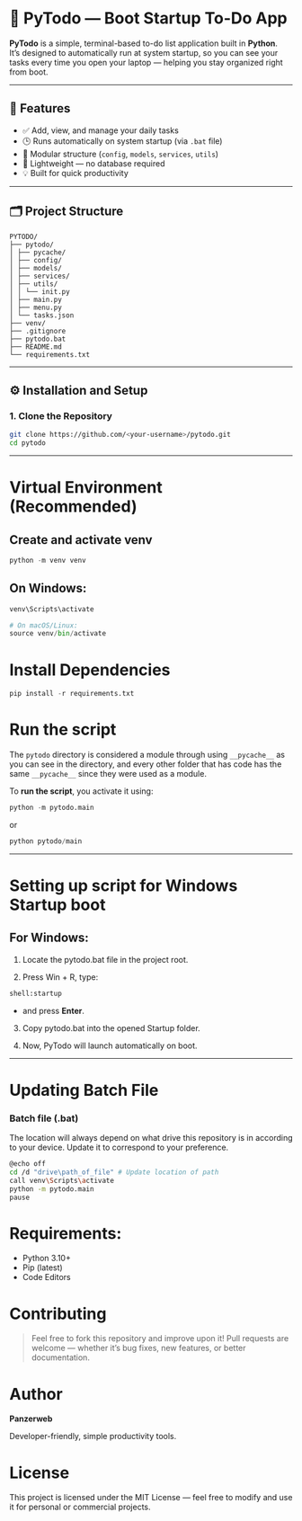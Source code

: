 # 📝 PyTodo — Boot Startup To-Do App

**PyTodo** is a simple, terminal-based to-do list application built in **Python**.  
It’s designed to automatically run at system startup, so you can see your tasks every time you open your laptop — helping you stay organized right from boot.

---

## 🚀 Features
- ✅ Add, view, and manage your daily tasks
- 🕒 Runs automatically on system startup (via `.bat` file)
- 🧩 Modular structure (`config`, `models`, `services`, `utils`)
- 💾 Lightweight — no database required
- 💡 Built for quick productivity

---

## 🗂️ Project Structure
```
PYTODO/
├── pytodo/
│ ├── pycache/
│ ├── config/
│ ├── models/
│ ├── services/
│ ├── utils/
│ │ └── init.py
│ ├── main.py
│ ├── menu.py
│ └── tasks.json
├── venv/
├── .gitignore
├── pytodo.bat
├── README.md
└── requirements.txt
```

---

## ⚙️ Installation and Setup

### 1. Clone the Repository
```bash
git clone https://github.com/<your-username>/pytodo.git
cd pytodo
```
---
# Virtual Environment (Recommended)
## Create and activate venv
```python
python -m venv venv
```
## On Windows:
```python
venv\Scripts\activate

# On macOS/Linux:
source venv/bin/activate
```

# Install Dependencies
```python
pip install -r requirements.txt
```

# Run the script
The `pytodo` directory is considered a module through using `__pycache__` as you can see in the directory, and every other folder that has code has the same `__pycache__` since they were used as a module.

To **run the script**, you activate it using:
```python
python -m pytodo.main
```
or
```python
python pytodo/main
```

---
# Setting up script for Windows Startup boot
## For Windows:

1. Locate the pytodo.bat file in the project root.

2. Press Win + R, type:
```bash
shell:startup
```

- and press **Enter**.

3. Copy pytodo.bat into the opened Startup folder.

4. Now, PyTodo will launch automatically on boot.

---
# Updating Batch File
### Batch file (.bat)
The location will always depend on what drive this repository is in according to your device. Update it to correspond to your preference.
```bash
@echo off
cd /d "drive\path_of_file" # Update location of path
call venv\Scripts\activate
python -m pytodo.main
pause
```

# Requirements:
- Python 3.10+
- Pip (latest)
- Code Editors

# Contributing

> Feel free to fork this repository and improve upon it!
Pull requests are welcome — whether it’s bug fixes, new features, or better documentation.

# Author

**Panzerweb**

Developer-friendly, simple productivity tools.

# License

This project is licensed under the MIT License
 — feel free to modify and use it for personal or commercial projects.
